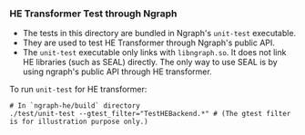 ### HE Transformer Test through Ngraph

- The tests in this directory are bundled in Ngraph's `unit-test` executable.
- They are used to test HE Transformer through Ngraph's public API.
- The `unit-test` executable only links with `libngraph.so`. It does not link HE libraries (such
  as SEAL) directly. The only way to use SEAL is by using ngraph's public API through HE
  transformer.

To run `unit-test` for HE transformer:

```
# In `ngraph-he/build` directory
./test/unit-test --gtest_filter="TestHEBackend.*" # (The gtest filter is for illustration purpose only.)
```
